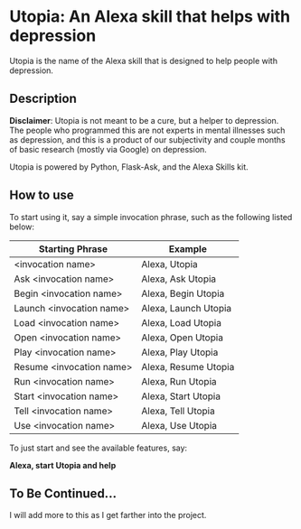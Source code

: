 # Utopia: An Alexa skill that helps with depression

Utopia is the name of the Alexa skill that is designed to help people with depression. 

## Description
**Disclaimer**: Utopia is not meant to be a cure, but a helper to depression. The people who programmed this are not experts in mental illnesses such as depression,
and this is a product of our subjectivity and  couple months of basic research (mostly via Google) on depression.

Utopia is powered by Python, Flask-Ask, and the Alexa Skills kit.

## How to use
To start using it, say a simple invocation phrase, such as the following listed below:

| Starting Phrase                          | Example                              |
|------------------------------------------|--------------------------------------|
| \<invocation name>                        | Alexa, Utopia                        |
| Ask \<invocation name>                    | Alexa, Ask Utopia                    |
| Begin \<invocation name>                  | Alexa, Begin Utopia                  |
| Launch \<invocation name>                 | Alexa, Launch Utopia                |
| Load \<invocation name>                   | Alexa, Load Utopia                   |
| Open \<invocation name>                   | Alexa, Open Utopia                   |
| Play \<invocation name>                   | Alexa, Play Utopia                   |
| Resume \<invocation name>                 | Alexa, Resume Utopia                 |
| Run \<invocation name>                    | Alexa, Run Utopia                    |
| Start \<invocation name>                  | Alexa, Start Utopia                  |
| Tell \<invocation name>                   | Alexa, Tell Utopia                   |
| Use \<invocation name>                    | Alexa, Use Utopia                    |


To just start and see the available features, say:

**Alexa, start Utopia and help**

## To Be Continued...
I will add more to this as I get farther into the project.

